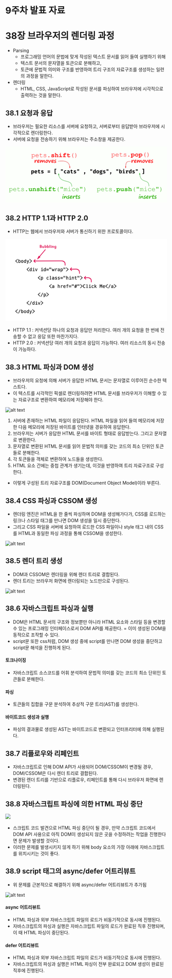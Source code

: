 # 9주차 발표 자료

# 38장 브라우저의 렌더링 과정

- Parsing
  - 프로그래밍 언어의 문법에 맞게 작성된 텍스트 문서를 읽어 들여 실행하기 위해 
  - 텍스트 문서의 문자열을 토큰으로 분해하고, 
  - 토큰에 문법적 의미와 구조를 반영하여 트리 구조의 자료구조를 생성하는 일련의 과정을 말한다.
- 렌더링
    - HTML, CSS, JavaScript로 작성된 문서를 파싱하여 브라우저에 시각적으로 출력하는 것을 말한다.

## 38.1 요청과 응답

- 브라우저는 필요한 리소스를 서버에 요청하고, 서버로부터 응답받아 브라우저에 시각적으로 렌더링한다.
- 서버에 요청을 전송하기 위해 브라우저는 주소창을 제공한다.

![alt text](image.png)


## 38.2 HTTP 1.1과 HTTP 2.0

- HTTP는 웹에서 브라우저와 서버가 통신하기 위한 프로토콜이다.

![alt text](image-1.png)

- HTTP 1.1 : 커넥션당 하나의 요청과 응답만 처리한다. 여러 개의 요청을 한 번에 전송할 수 없고 응답 또한 마찬가지다.
- HTTP 2.0 : 커넥션당 여러 개의 요청과 응답이 가능하다. 여러 리소스의 동시 전송이 가능하다.

## 38.3 HTML 파싱과 DOM 생성

- 브라우저의 요청에 의해 서버가 응답한 HTML 문서는 문자열로 이루어진 순수한 텍스트다.
- 이 텍스트를 시각적인 픽셀로 렌더링하려면 HTML 문서를 브라우저가 이해할 수 있는 자료구조로 변환하여 메모리에 저장해야 한다.

![alt text](image-2.png)

1. 서버에 존재하는 HTML 파일이 응답된다. HTML 파일을 읽어 들여 메모리에 저장한 다음 메모리에 저장된 바이트를 인터넷을 경유하여 응답한다.
2. 브라우저는 서버가 응답한 HTML 문서를 바이트 형태로 응답받는다. 그리고 문자열로 변환한다.
3. 문자열로 변환된 HTML 문서를 읽어 문법적 의미를 갖는 코드의 최소 단위인 토큰들로 분해한다.
4. 각 토큰들을 객체로 변환하여 노드들을 생성한다.
5. HTML 요소 간에는 중첩 관계가 생기는데, 이것을 반영하여 트리 자료구조로 구성한다.

- 이렇게 구성된 트리 자료구조를 DOM(Document Object Model)이라 부른다.

## 38.4 CSS 파싱과 CSSOM 생성

- 렌더링 엔진은 HTML을 한 줄씩 파싱하며 DOM을 생성해가다가, CSS를 로드하는 링크나 스타일 태그를 만나면 DOM 생성을 일시 중단한다.
- 그리고 CSS 파일을 서버에 요청하여 로드한 CSS 파일이나 style 태그 내의 CSS를 HTML과 동일한 파싱 과정을 통해 CSSOM을 생성한다.

![alt text](image-3.png)

## 38.5 렌더 트리 생성

- DOM과 CSSOM은 렌더링을 위해 렌더 트리로 결합된다.
- 렌더 트리는 브라우저 화면에 렌더링되는 노드만으로 구성된다.

![alt text](image-4.png)

## 38.6 자바스크립트 파싱과 실행

- DOM은 HTML 문서의 구조와 정보뿐만 아니라 HTML 요소와 스타일 등을 변경할 수 있는 프로그래밍 인터페이스로서 DOM API를 제공한다. = 이미 생성된 DOM을 동적으로 조작할 수 있다.
- script문 또한 css처럼, DOM 생성 중에 script를 만나면 DOM 생성을 중단하고 script문 해석을 진행하게 된다.

#### 토크나이징

- 자바스크립트 소스코드를 어휘 분석하여 문법적 의미를 갖는 코드의 최소 단위인 토큰들로 분해한다.

#### 파싱

- 토큰들의 집합을 구문 분석하여 추상적 구문 트리(AST)를 생성한다.

#### 바이트코드 생성과 실행

- 파싱의 결과물로 생성된 AST는 바이트코드로 변환되고 인터프리터에 의해 실행된다.

## 38.7 리플로우와 리페인트

- 자바스크립트로 인해 DOM API가 사용되어 DOM/CSSOM이 변경될 경우, DOM/CSSOM은 다시 렌더 트리로 결합된다.
- 변경된 렌더 트리를 기반으로 리플로우, 리페인트를 통해 다시 브라우저 화면에 렌더링된다.

## 38.8 자바스크립트 파싱에 의한 HTML 파싱 중단

![](image-5.png)

- 스크립트 코드 발견으로 HTML 파싱 중단이 될 경우, 만약 스크립트 코드에서 DOM API 사용으로 아직 DOM이 생성되지 않은 곳을 수정하려는 작업을 진행한다면 문제가 발생할 것이다.
- 이러한 문제를 발생시키지 않게 하기 위해 body 요소의 가장 아래에 자바스크립트를 위치시키는 것이 좋다.

## 38.9 script 태그의 async/defer 어트리뷰트

- 위 문제를 근본적으로 해결하기 위해 async/defer 어트리뷰트가 추가됨

![alt text](image-6.png)

#### async 어트리뷰트

- HTML 파싱과 외부 자바스크립트 파일의 로드가 비동기적으로 동시에 진행된다.
- 자바스크립트의 파싱과 실행은 자바스크립트 파일의 로드가 완료된 직후 진행되며, 이 때 HTML 파싱이 중단된다.

#### defer 어트리뷰트

- HTML 파싱과 외부 자바스크립트 파일의 로드가 비동기적으로 동시에 진행된다.
- 자바스크립트의 파싱과 실행은 HTML 파싱이 전부 완료되고 DOM 생성이 완료된 직후에 진행된다. 
